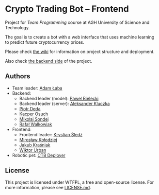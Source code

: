 # Crypto Trading Bot – Frontend

Project for _Team Programming_ course at AGH University of Science and Technology.

The goal is to create a bot with a web interface that uses machine learning to predict future cryptocurrency prices.

Please check [the wiki](https://github.com/PZ-CTB/ctb-frontend/wiki) for information on project structure and deployment.

Also check [the backend side](https://github.com/PZ-CTB/ctb-backend) of the project.

## Authors

- Team leader: [Adam Łaba](https://github.com/unlvy)
- Backend:
  - Backend leader (model): [Paweł Bielecki](https://github.com/pawel2000pl)
  - Backend leader (server): [Aleksander Kluczka](https://github.com/vis4rd)
  - [Piotr Deda](https://github.com/PiotrDeda)
  - [Kacper Osuch](https://github.com/uNBEx)
  - [Mikołaj Sondej](https://github.com/mik-sondej)
  - [Rafał Walkowiak](https://github.com/rafalw99)
- Frontend:
  - Frontend leader: [Krystian Śledź](https://github.com/krystiansledz)
  - [Mirosław Kołodziej](https://github.com/mirek0707)
  - [Jakub Kraśniak](https://github.com/sakor88)
  - [Wiktor Urban](<https://gi[LICENSE.md](..%2F..%2FDownloads%2FLICENSE.md)thub.com/BlabberMobsterYeast>)
- Robotic pet: [CTB Deployer](https://github.com/CTB-Deployer)

## License

This project is licensed under WTFPL, a free and open-source license. For more information, please see [LICENSE.md](LICENSE.md).
